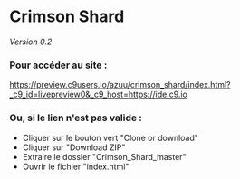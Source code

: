 # Crimson Shard
_Version 0.2_

### Pour accéder au site :

https://preview.c9users.io/azuu/crimson_shard/index.html?_c9_id=livepreview0&_c9_host=https://ide.c9.io

### Ou, si le lien n'est pas valide : 
- Cliquer sur le bouton vert "Clone or download"
- Cliquer sur "Download ZIP"
- Extraire le dossier "Crimson_Shard_master"
- Ouvrir le fichier "index.html"
